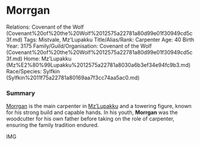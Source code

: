 # Morrgan

Relations: Covenant of the Wolf (Covenant%20of%20the%20Wolf%2012575a22781a80d99e01f30949cd5c3f.md) 
Tags: Mistvale, Mz'Lupakku
Title/Alias/Rank: Carpenter
Age: 40
Birth Year: 3175
Family/Guild/Organisation: Covenant of the Wolf (Covenant%20of%20the%20Wolf%2012575a22781a80d99e01f30949cd5c3f.md) 
Home: Mz’Lupakku (Mz%E2%80%99Lupakku%2012575a22781a8030a6b3ef34e94fc9b3.md) 
Race/Species: Sylfkin (Sylfkin%2011f75a22781a80169aa7f3cc74aa5ac0.md)

### Summary

[Morrgan](Morrgan%2013a75a22781a80629b36f1e91c2a6bdf.md) is the main carpenter in [Mz’Lupakku](Mz%E2%80%99Lupakku%2012575a22781a8030a6b3ef34e94fc9b3.md) and a towering figure, known for his strong build and capable hands. 
In his youth, **Morrgan** was the woodcutter for his own father before taking on the role of carpenter, ensuring the family tradition endured.

IMG